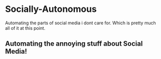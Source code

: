 # Socially-Autonomous
Automating the parts of social media i dont care for. Which is pretty much all of it at this point. 
## Automating the annoying stuff about Social Media!

